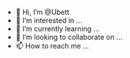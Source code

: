 - 👋 Hi, I’m @Ubett
- 👀 I’m interested in ...
- 🌱 I’m currently learning ...
- 💞️ I’m looking to collaborate on ...
- 📫 How to reach me ...

<!---
Ubett/Ubett is a ✨ special ✨ repository because its `README.md` (this file) appears on your GitHub profile.
You can click the Preview link to take a look at your changes.
--->

